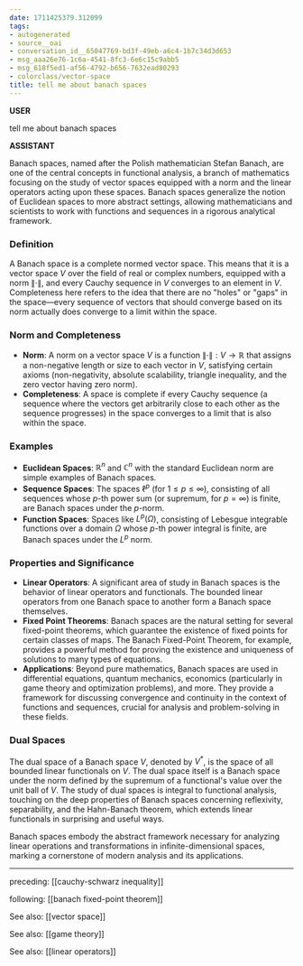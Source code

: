```yaml
---
date: 1711425379.312099
tags:
- autogenerated
- source__oai
- conversation_id__65047769-bd3f-49eb-a6c4-1b7c34d3d653
- msg_aaa26e76-1c6a-4541-8fc3-6e6c15c9abb5
- msg_618f5ed1-af56-4792-b656-7632ead80293
- colorclass/vector-space
title: tell me about banach spaces
---
```


**USER**

tell me about banach spaces


**ASSISTANT**

Banach spaces, named after the Polish mathematician Stefan Banach, are one of the central concepts in functional analysis, a branch of mathematics focusing on the study of vector spaces equipped with a norm and the linear operators acting upon these spaces. Banach spaces generalize the notion of Euclidean spaces to more abstract settings, allowing mathematicians and scientists to work with functions and sequences in a rigorous analytical framework.

### Definition

A Banach space is a complete normed vector space. This means that it is a vector space $V$ over the field of real or complex numbers, equipped with a norm $\|\cdot\|$, and every Cauchy sequence in $V$ converges to an element in $V$. Completeness here refers to the idea that there are no "holes" or "gaps" in the space—every sequence of vectors that should converge based on its norm actually does converge to a limit within the space.

### Norm and Completeness

- **Norm**: A norm on a vector space $V$ is a function $\|\cdot\|: V \rightarrow \mathbb{R}$ that assigns a non-negative length or size to each vector in $V$, satisfying certain axioms (non-negativity, absolute scalability, triangle inequality, and the zero vector having zero norm).
- **Completeness**: A space is complete if every Cauchy sequence (a sequence where the vectors get arbitrarily close to each other as the sequence progresses) in the space converges to a limit that is also within the space.

### Examples

- **Euclidean Spaces**: $\mathbb{R}^n$ and $\mathbb{C}^n$ with the standard Euclidean norm are simple examples of Banach spaces.
- **Sequence Spaces**: The spaces $\ell^p$ (for $1 \leq p \leq \infty$), consisting of all sequences whose $p$-th power sum (or supremum, for $p=\infty$) is finite, are Banach spaces under the $p$-norm.
- **Function Spaces**: Spaces like $L^p(\Omega)$, consisting of Lebesgue integrable functions over a domain $\Omega$ whose $p$-th power integral is finite, are Banach spaces under the $L^p$ norm.

### Properties and Significance

- **Linear Operators**: A significant area of study in Banach spaces is the behavior of linear operators and functionals. The bounded linear operators from one Banach space to another form a Banach space themselves.
- **Fixed Point Theorems**: Banach spaces are the natural setting for several fixed-point theorems, which guarantee the existence of fixed points for certain classes of maps. The Banach Fixed-Point Theorem, for example, provides a powerful method for proving the existence and uniqueness of solutions to many types of equations.
- **Applications**: Beyond pure mathematics, Banach spaces are used in differential equations, quantum mechanics, economics (particularly in game theory and optimization problems), and more. They provide a framework for discussing convergence and continuity in the context of functions and sequences, crucial for analysis and problem-solving in these fields.

### Dual Spaces

The dual space of a Banach space $V$, denoted by $V^*$, is the space of all bounded linear functionals on $V$. The dual space itself is a Banach space under the norm defined by the supremum of a functional's value over the unit ball of $V$. The study of dual spaces is integral to functional analysis, touching on the deep properties of Banach spaces concerning reflexivity, separability, and the Hahn-Banach theorem, which extends linear functionals in surprising and useful ways.

Banach spaces embody the abstract framework necessary for analyzing linear operations and transformations in infinite-dimensional spaces, marking a cornerstone of modern analysis and its applications.


---

preceding: [[cauchy-schwarz inequality]]  


following: [[banach fixed-point theorem]]

See also: [[vector space]]


See also: [[game theory]]


See also: [[linear operators]]